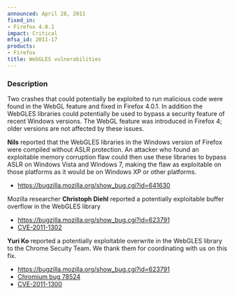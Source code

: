```yaml
---
announced: April 28, 2011
fixed_in:
- Firefox 4.0.1
impact: Critical
mfsa_id: 2011-17
products:
- Firefox
title: WebGLES vulnerabilities
---
```


<h3>Description</h3>

<p>Two crashes that could potentially be exploited to run malicious
code were found in the WebGL feature and fixed in Firefox 4.0.1.
In addition the WebGLES libraries could potentially be used to bypass
a security feature of recent Windows versions. The WebGL feature was
introduced in Firefox 4; older versions are not affected by these issues.</p>

<p><strong>Nils</strong> reported that the WebGLES libraries in the Windows
version of Firefox were compiled without ASLR protection. An attacker who
found an exploitable memory corruption flaw could then use these libraries
to bypass ASLR on Windows Vista and Windows 7, making the flaw as exploitable
on those platforms as it would be on Windows XP or other platforms.</p>
<ul>
  <li><a href="https://bugzilla.mozilla.org/show_bug.cgi?id=641630">
      https://bugzilla.mozilla.org/show_bug.cgi?id=641630</a></li>
</ul>

<p>Mozilla researcher <strong>Christoph Diehl</strong> reported a
potentially exploitable buffer overflow in the WebGLES library</p>
<ul>
  <li><a href="https://bugzilla.mozilla.org/show_bug.cgi?id=623791">
      https://bugzilla.mozilla.org/show_bug.cgi?id=623791</a></li>
  <li><a href="http://cve.mitre.org/cgi-bin/cvename.cgi?name=CVE-2011-1302" class="ex-ref">CVE-2011-1302</a></li>
</ul>

<p><strong>Yuri Ko</strong> reported a potentially exploitable overwrite
in the WebGLES library to the Chrome Secuity Team. We thank them for
coordinating with us on this fix.</p>
<ul>
  <li><a href="https://bugzilla.mozilla.org/show_bug.cgi?id=623791#c6">
      https://bugzilla.mozilla.org/show_bug.cgi?id=623791</a></li>
  <li><a href="http://code.google.com/p/chromium/issues/detail?id=78524" class="ex-ref">Chromium bug 78524</a></li>
  <li><a href="http://cve.mitre.org/cgi-bin/cvename.cgi?name=CVE-2011-1300" class="ex-ref">CVE-2011-1300</a></li>
</ul>



